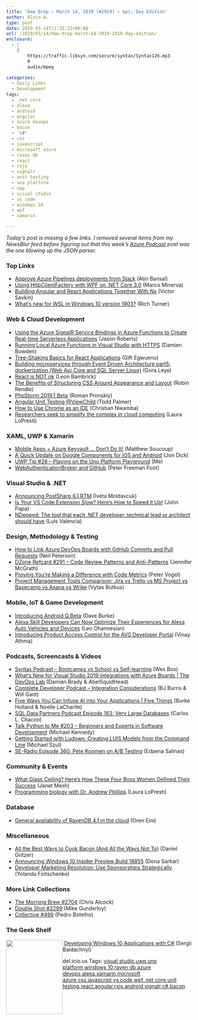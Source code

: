 ```yaml
---
title: 'Dew Drop – March 14, 2019 (#2919) – &pi; Day Edition'
author: Alvin A.
type: post
date: 2019-03-14T11:35:22+00:00
url: /2019/03/14/dew-drop-march-14-2019-2919-day-edition/
enclosure:
  - |
    |
        https://traffic.libsyn.com/secure/syntax/Syntax126.mp3
        0
        audio/mpeg
        
categories:
  - Daily Links
  - Development
tags:
  - .net core
  - alexa
  - android
  - angular
  - azure devops
  - bacon
  - 'c#'
  - css
  - javascript
  - microsoft azure
  - raven db
  - react
  - rxjs
  - signalr
  - unit testing
  - uno platform
  - uwp
  - visual studio
  - vs code
  - windows 10
  - wpf
  - xamarin

---
```

_Today&#8217;s post is missing a few links. I removed several items from my NewsBlur feed before figuring out that this week&#8217;s <a href="http://azpodcast.azurewebsites.net/post/Episode-270-Hammer-and-Nail" target="_blank" rel="noopener noreferrer">Azure Podcast</a> post was the one blowing up the JSON parser._

### Top Links

  * <a href="https://devblogs.microsoft.com/devops/approve-azure-pipelines-deployments-from-slack/" target="_blank" rel="noopener noreferrer">Approve Azure Pipelines deployments from Slack</a> (Atin Bansal)
  * <a href="https://marcominerva.wordpress.com/2019/03/13/using-httpclientfactory-with-wpf-on-net-core-3-0/" target="_blank" rel="noopener noreferrer">Using HttpClientFactory with WPF on .NET Core 3.0</a> (Marco Minerva)
  * <a href="https://blog.nrwl.io/building-angular-and-react-applications-together-with-nx-78b5578de598?source=rss-76fc1db4149b------2" target="_blank" rel="noopener noreferrer">Building Angular and React Applications Together With Nx</a> (Victor Savkin)
  * <a href="https://devblogs.microsoft.com/commandline/whats-new-for-wsl-in-windows-10-version-1903/" target="_blank" rel="noopener noreferrer">What’s new for WSL in Windows 10 version 1903?</a> (Rich Turner)



### <a name="web"></a>Web & Cloud Development

  * <a href="http://dontcodetired.com/blog/post/Using-the-Azure-SignalR-Service-Bindings-in-Azure-Functions-to-Create-Real-time-Serverless-Applications" target="_blank" rel="noopener noreferrer">Using the Azure SignalR Service Bindings in Azure Functions to Create Real-time Serverless Applications</a> (Jason Roberts)
  * <a href="https://damienbod.com/2019/03/14/running-local-azure-functions-in-visual-studio-with-https/" target="_blank" rel="noopener noreferrer">Running Local Azure Functions in Visual Studio with HTTPS</a> (Damien Bowden)
  * <a href="https://www.telerik.com/blogs/tree-shaking-basics-for-react-applications" target="_blank" rel="noopener noreferrer">Tree-Shaking Basics for React Applications</a> (Gift Egwuenu)
  * <a href="http://logcorner.com/building-microservices-through-event-driven-architecture-part5-dockerization-web-api-core-and-sql-server-linux/" target="_blank" rel="noopener noreferrer">Building microservices through Event Driven Architecture part5: dockerization (Web Api Core and SQL Server Linux)</a> (Gora Leye)
  * <a href="http://www.secretGeek.net/react_not_ok" target="_blank" rel="noopener noreferrer">React is NOT ok</a> (Leon Bambrick)
  * <a href="https://css-tricks.com/the-benefits-of-structuring-css-around-appearance-and-layout/" target="_blank" rel="noopener noreferrer">The Benefits of Structuring CSS Around Appearance and Layout</a> (Robin Rendle)
  * <a href="https://blog.jetbrains.com/phpstorm/2019/03/phpstorm-2019-1-beta/" target="_blank" rel="noopener noreferrer">PhpStorm 2019.1 Beta</a> (Roman Pronskiy)
  * <a href="https://blog.angularindepth.com/angular-unit-testing-viewchild-4525e0c7b756?source=rss----e5ed704095b---4" target="_blank" rel="noopener noreferrer">Angular Unit Testing @ViewChild</a> (Todd Palmer)
  * <a href="https://www.telerik.com/blogs/how-to-use-chrome-as-an-ide" target="_blank" rel="noopener noreferrer">How to Use Chrome as an IDE</a> (Christian Nwamba)
  * <a href="https://www.microsoft.com/en-us/research/blog/researchers-seek-to-simplify-the-complex-in-cloud-computing/" target="_blank" rel="noopener noreferrer">Researchers seek to simplify the complex in cloud computing</a> (Laura LoPresti)



### <a name="silverlight"></a>XAML, UWP & Xamarin

  * <a href="https://codemilltech.com/mobile-apps-azure-keyvault-dont-do-it/" target="_blank" rel="noopener noreferrer">Mobile Apps + Azure Keyvault &#8230; Don&#8217;t Do It!</a> (Matthew Soucoup)
  * <a href="https://blog.xamarin.com/update-google-components-ios-android/" target="_blank" rel="noopener noreferrer">A Quick Update on Google Components for iOS and Android</a> (Jon Dick)
  * <a href="http://www.uwpapp.tips/2019/03/uwp-tip-26-playing-on-uno-platform.html" target="_blank" rel="noopener noreferrer">UWP Tip #26 &#8211; Playing on the Uno Platform Playground</a> (Me)
  * <a href="http://feedproxy.google.com/~r/PeterFoot/~3/j1kGwmF0VF0/" target="_blank" rel="noopener noreferrer">WebAuthenticationBroker and GitHub</a> (Peter Freeman Foot)



### <a name="dotnet"></a>Visual Studio & .NET

  * <a href="http://feedproxy.google.com/~r/postsharp/~3/CfsRDPb9xK0/post.aspx" target="_blank" rel="noopener noreferrer">Announcing PostSharp 6.1 RTM</a> (Iveta Moldavcuk)
  * <a href="https://johnpapa.net/is-your-vs-code-extension-slow-heres-how-to-speed-it-up/" target="_blank" rel="noopener noreferrer">Is Your VS Code Extension Slow? Here&#8217;s How to Speed it Up!</a> (John Papa)
  * <a href="http://www.luisevalencia.com/2019/03/14/ndepend-the-tool-that-each-net-developer-technical-lead-or-architec-should-have/" target="_blank" rel="noopener noreferrer">NDepend: The tool that each .NET developer, technical lead or architect should have</a> (Luis Valencia)



### <a name="design"></a>Design, Methodology & Testing

  * <a href="https://techcommunity.microsoft.com/t5/ITOps-Talk-Blog/How-to-Link-Azure-DevOps-Boards-with-GitHub-Commits-and-Pull/ba-p/368253" target="_blank" rel="noopener noreferrer">How to Link Azure DevOps Boards with GitHub Commits and Pull Requests</a> (Neil Peterson)
  * <a href="https://dzone.com/refcardz/code-review-patterns-and-anti-patterns?chapter=1" target="_blank" rel="noopener noreferrer">DZone Refcard #291 &#8211; Code Review Patterns and Anti-Patterns</a> (Jennifer McGrath)
  * <a href="https://visualstudiomagazine.com/blogs/tool-tracker/2019/02/proving-youre-making.aspx" target="_blank" rel="noopener noreferrer">Proving You&#8217;re Making a Difference with Code Metrics</a> (Peter Vogel)
  * <a href="https://www.toptal.com/project-managers/digital/project-management-software" target="_blank" rel="noopener noreferrer">Project Management Tools Comparison: Jira vs Trello vs MS Project vs Basecamp vs Asana vs Wrike</a> (Vytas Butkus)



### <a name="mobile"></a>Mobile, IoT & Game Development

  * <a href="http://feedproxy.google.com/~r/blogspot/hsDu/~3/g981RbHQy8A/introducing-android-q-beta.html" target="_blank" rel="noopener noreferrer">Introducing Android Q Beta</a> (Dave Burke)
  * <a href="https://developer.amazon.com:443/blogs/alexa/post/51d38081-bb6a-478c-87cd-e643e8c64021/alexa-skill-developers-can-now-optimize-their-experiences-for-alexa-auto-vehicles-and-devices" target="_blank" rel="noopener noreferrer">Alexa Skill Developers Can Now Optimize Their Experiences for Alexa Auto Vehicles and Devices</a> (Leo Ohannesian)
  * <a href="https://developer.amazon.com/blogs/alexa/post/b82c72ff-0534-41ee-8c6f-b46c45771ad2/introducing-product-access-control-for-the-avs-developer-portal" target="_blank" rel="noopener noreferrer">Introducing Product Access Control for the AVS Developer Portal</a> (Vinay Athma)



### <a name="podcasts"></a>Podcasts, Screencasts & Videos

  * <a href="https://traffic.libsyn.com/secure/syntax/Syntax126.mp3" target="_blank" rel="noopener noreferrer">Syntax Podcast &#8211; Bootcamps vs School vs Self-learning</a> (Wes Bos)
  * <a href="https://channel9.msdn.com/Shows/DevOps-Lab/Whats-new-for-Visual-Studio-2019-integrations-with-Azure-Boards?WT.mc_id=DX_MVP4025064" target="_blank" rel="noopener noreferrer">What’s New for Visual Studio 2019 Integrations with Azure Boards | The DevOps Lab</a> (Damian Brady & AbelSquidHead)
  * <a href="https://completedeveloperpodcast.com/episode-187/?utm_source=rss&utm_medium=rss&utm_campaign=episode-187" target="_blank" rel="noopener noreferrer">Complete Developer Podcast &#8211; Integration Considerations</a> (BJ Burns & Will Gant)
  * <a href="https://channel9.msdn.com/Shows/5-Things/Five-Ways-You-Can-Infuse-AI-into-Your-Applications?WT.mc_id=DX_MVP4025064" target="_blank" rel="noopener noreferrer">Five Ways You Can Infuse AI into Your Applications | Five Things</a> (Burke Holland & Noelle LaCharite)
  * <a href="http://sqldatapartners.com/2019/03/13/episode-163-very-large-databases/" target="_blank" rel="noopener noreferrer">SQL Data Partners Podcast Episode 163: Very Large Databases</a> (Carlos L. Chacon)
  * <a href="https://talkpython.fm/episodes/show/203/beginners-and-experts-in-software-development" target="_blank" rel="noopener noreferrer">Talk Python to Me #203 &#8211; Beginners and Experts in Software Development</a> (Michael Kennedy)
  * <a href="http://www.youtube.com/watch?v=4phzRaqte7A" target="_blank" rel="noopener noreferrer">Getting Started with Ludown: Creating LUIS Models from the Command Line</a> (Michael Szul)
  * <a href="http://feedproxy.google.com/~r/se-radio/~3/_Tt7h4m1T6M/" target="_blank" rel="noopener noreferrer">SE-Radio Episode 360: Pete Koomen on A/B Testing</a> (Edaena Salinas)



### <a name="events"></a>Community & Events

  * <a href="https://blog.trello.com/everyday-wonder-women-interviews" target="_blank" rel="noopener noreferrer">What Glass Ceiling? Here&#8217;s How These Four Boss Women Defined Their Success</a> (Janet Mesh)
  * <a href="https://www.microsoft.com/en-us/research/blog/programming-biology-with-dr-andrew-phillips/" target="_blank" rel="noopener noreferrer">Programming biology with Dr. Andrew Phillips</a> (Laura LoPresti)



### <a name="sql"></a>Database

  * <a href="http://feedproxy.google.com/~r/AyendeRahien/~3/33fIGXG2Kio/general-availability-of-ravendb-4-1-in-the-cloud" target="_blank" rel="noopener noreferrer">General availability of RavenDB 4.1 in the cloud</a> (Oren Eini)



### <a name="misc"></a>Miscellaneous

  * <a href="http://feedproxy.google.com/~r/feedmeaburger/~3/rJx8OtFygzE/how-to-cook-bacon.html" target="_blank" rel="noopener noreferrer">All the Best Ways to Cook Bacon (And All the Ways Not To)</a> (Daniel Gritzer)
  * <a href="https://blogs.windows.com/windowsexperience/2019/03/13/announcing-windows-10-insider-preview-build-18855/?WT.mc_id=DX_MVP4025064" target="_blank" rel="noopener noreferrer">Announcing Windows 10 Insider Preview Build 18855</a> (Dona Sarkar)
  * <a href="https://developermedia.com/use-sponsorships-strategically/" target="_blank" rel="noopener noreferrer">Developer Marketing Resolution: Use Sponsorships Strategically</a> (Yolanda Fintschenko)



### <a name="links"></a>More Link Collections

  * <a href="http://feedproxy.google.com/~r/ReflectivePerspective/~3/BXpqiiyIM7Q/" target="_blank" rel="noopener noreferrer">The Morning Brew #2704</a> (Chris Alcock)
  * <a href="https://afreshcup.com/home/2019/03/14/double-shot-2299.html" target="_blank" rel="noopener noreferrer">Double Shot #2299</a> (Mike Gunderloy)
  * <a href="http://feedproxy.google.com/~r/tympanus/~3/Y9Oi7foSo2g/" target="_blank" rel="noopener noreferrer">Collective #499</a> (Pedro Botelho)



### <a name="shelf"></a>The Geek Shelf

<a href="https://www.amazon.com/Developing-Windows-10-Applications-C-ebook/dp/B01APYFDPW/?tag=amavin-20" target="_blank" rel="noopener noreferrer"><img loading="lazy" decoding="async" width="153" height="200" align="left" style="margin: 0px 0px 10px; border: 0px currentcolor; border-image: none; float: left; display: inline; background-image: none;" src="https://m.media-amazon.com/images/I/81jP8EQM+jL._AC_UL436_.jpg" border="0" /></a>&nbsp;<a href="https://www.amazon.com/Developing-Windows-10-Applications-C-ebook/dp/B01APYFDPW/?tag=amavin-20" target="_blank" rel="noopener noreferrer">Developing Windows 10 Applications with C#</a> (Sergii Baidachnyi)











<div class="wlWriterEditableSmartContent" id="scid:77ECF5F8-D252-44F5-B4EB-D463C5396A79:1952ae64-6ec7-495b-8d70-7a4bd863cb58" style="margin: 0px; padding: 0px; float: none; display: inline;">
  del.icio.us Tags: <a href="http://del.icio.us/popular/visual+studio" rel="tag">visual studio</a>,<a href="http://del.icio.us/popular/uwp" rel="tag">uwp</a>,<a href="http://del.icio.us/popular/uno+platform" rel="tag">uno platform</a>,<a href="http://del.icio.us/popular/windows+10" rel="tag">windows 10</a>,<a href="http://del.icio.us/popular/raven+db" rel="tag">raven db</a>,<a href="http://del.icio.us/popular/azure+devops" rel="tag">azure devops</a>,<a href="http://del.icio.us/popular/alexa" rel="tag">alexa</a>,<a href="http://del.icio.us/popular/xamarin" rel="tag">xamarin</a>,<a href="http://del.icio.us/popular/microsoft+azure" rel="tag">microsoft azure</a>,<a href="http://del.icio.us/popular/css" rel="tag">css</a>,<a href="http://del.icio.us/popular/javascript" rel="tag">javascript</a>,<a href="http://del.icio.us/popular/vs+code" rel="tag">vs code</a>,<a href="http://del.icio.us/popular/wpf" rel="tag">wpf</a>,<a href="http://del.icio.us/popular/.net+core" rel="tag">.net core</a>,<a href="http://del.icio.us/popular/unit+testing" rel="tag">unit testing</a>,<a href="http://del.icio.us/popular/react" rel="tag">react</a>,<a href="http://del.icio.us/popular/angular" rel="tag">angular</a>,<a href="http://del.icio.us/popular/rxjs" rel="tag">rxjs</a>,<a href="http://del.icio.us/popular/android" rel="tag">android</a>,<a href="http://del.icio.us/popular/signalr" rel="tag">signalr</a>,<a href="http://del.icio.us/popular/c%23" rel="tag">c#</a>,<a href="http://del.icio.us/popular/bacon" rel="tag">bacon</a>
</div>